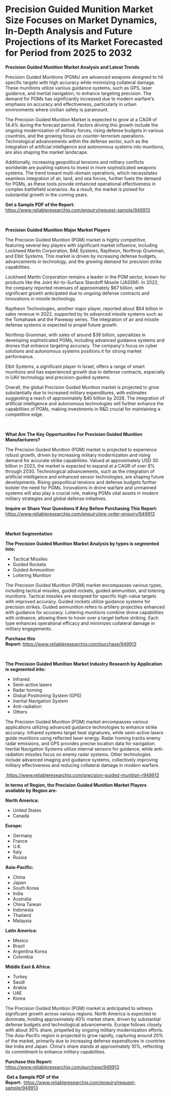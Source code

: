 <p><h1>Precision Guided Munition Market Size Focuses on Market Dynamics, In-Depth Analysis and Future Projections of its Market Forecasted for Period from 2025 to 2032</h1></p><p><strong>Precision Guided Munition Market Analysis and Latest Trends</strong></p>
<p><p>Precision Guided Munitions (PGMs) are advanced weapons designed to hit specific targets with high accuracy while minimizing collateral damage. These munitions utilize various guidance systems, such as GPS, laser guidance, and inertial navigation, to enhance targeting precision. The demand for PGMs has significantly increased due to modern warfare's emphasis on accuracy and effectiveness, particularly in urban environments where civilian safety is paramount.</p><p>The Precision Guided Munition Market is expected to grow at a CAGR of 14.4% during the forecast period. Factors driving this growth include the ongoing modernization of military forces, rising defense budgets in various countries, and the growing focus on counter-terrorism operations. Technological advancements within the defense sector, such as the integration of artificial intelligence and autonomous systems into munitions, are also shaping the market landscape.</p><p>Additionally, increasing geopolitical tensions and military conflicts worldwide are pushing nations to invest in more sophisticated weapons systems. The trend toward multi-domain operations, which necessitates seamless integration of air, land, and sea forces, further fuels the demand for PGMs, as these tools provide enhanced operational effectiveness in complex battlefield scenarios. As a result, the market is poised for substantial growth in the coming years.</p></p>
<p><strong>Get a Sample PDF of the Report:&nbsp;</strong> <a href="https://www.reliableresearchiq.com/enquiry/request-sample/949913?utm_campaign=3529&utm_medium=2&utm_source=Github&utm_content=ia&utm_term=16042025&utm_id=precision-guided-munition">https://www.reliableresearchiq.com/enquiry/request-sample/949913</a></p>
<p>&nbsp;</p>
<p><strong>Precision Guided Munition Major Market Players</strong></p>
<p><p>The Precision Guided Munition (PGM) market is highly competitive, featuring several key players with significant market influence, including Lockheed Martin Corporation, BAE Systems, Raytheon, Northrop Grumman, and Elbit Systems. This market is driven by increasing defense budgets, advancements in technology, and the growing demand for precision strike capabilities.</p><p>Lockheed Martin Corporation remains a leader in the PGM sector, known for products like the Joint Air-to-Surface Standoff Missile (JASSM). In 2022, the company reported revenues of approximately $67 billion, with significant growth anticipated due to ongoing defense contracts and innovations in missile technology.</p><p>Raytheon Technologies, another major player, reported about $64 billion in sales revenue in 2022, supported by its advanced missile systems such as the Tomahawk and the Paveway series. The integration of air and missile defense systems is expected to propel future growth.</p><p>Northrop Grumman, with sales of around $36 billion, specializes in developing sophisticated PGMs, including advanced guidance systems and drones that enhance targeting accuracy. The company's focus on cyber solutions and autonomous systems positions it for strong market performance.</p><p>Elbit Systems, a significant player in Israel, offers a range of smart munitions and has experienced growth due to defense contracts, especially in UAV technology and precision-guided systems.</p><p>Overall, the global Precision Guided Munition market is projected to grow substantially due to increased military expenditures, with estimates suggesting a reach of approximately $40 billion by 2028. The integration of artificial intelligence and autonomous technologies will further enhance the capabilities of PGMs, making investments in R&D crucial for maintaining a competitive edge.</p></p>
<p>&nbsp;</p>
<p><strong>What Are The Key Opportunities For Precision Guided Munition Manufacturers?</strong></p>
<p><p>The Precision Guided Munition (PGM) market is projected to experience robust growth, driven by increasing military modernization and rising demand for accurate strike capabilities. Valued at approximately USD 30 billion in 2023, the market is expected to expand at a CAGR of over 8% through 2030. Technological advancements, such as the integration of artificial intelligence and enhanced sensor technologies, are shaping future developments. Rising geopolitical tensions and defense budgets further bolster the need for PGMs. Innovations in drone warfare and unmanned systems will also play a crucial role, making PGMs vital assets in modern military strategies and global defense initiatives.</p></p>
<p><strong>Inquire or Share Your Questions If Any Before Purchasing This Report:</strong> <a href="https://www.reliableresearchiq.com/enquiry/pre-order-enquiry/949913?utm_campaign=3529&utm_medium=2&utm_source=Github&utm_content=ia&utm_term=16042025&utm_id=precision-guided-munition">https://www.reliableresearchiq.com/enquiry/pre-order-enquiry/949913</a></p>
<p>&nbsp;</p>
<p><strong>Market Segmentation</strong></p>
<p><strong>The Precision Guided Munition Market Analysis by types is segmented into:</strong></p>
<p><ul><li>Tactical Missiles</li><li>Guided Rockets</li><li>Guided Ammunition</li><li>Loitering Munition</li></ul></p>
<p><p>The Precision Guided Munition (PGM) market encompasses various types, including tactical missiles, guided rockets, guided ammunition, and loitering munitions. Tactical missiles are designed for specific high-value targets with improved accuracy. Guided rockets utilize guidance systems for precision strikes. Guided ammunition refers to artillery projectiles enhanced with guidance for accuracy. Loitering munitions combine drone capabilities with ordnance, allowing them to hover over a target before striking. Each type enhances operational efficacy and minimizes collateral damage in military engagements.</p></p>
<p><strong>Purchase this Report:&nbsp;</strong><a href="https://www.reliableresearchiq.com/purchase/949913?utm_campaign=3529&utm_medium=2&utm_source=Github&utm_content=ia&utm_term=16042025&utm_id=precision-guided-munition">https://www.reliableresearchiq.com/purchase/949913</a></p>
<p>&nbsp;</p>
<p><strong>The Precision Guided Munition Market Industry Research by Application is segmented into:</strong></p>
<p><ul><li>Infrared</li><li>Semi-active lasers</li><li>Radar homing</li><li>Global Positioning System (GPS)</li><li>Inertial Navigation System</li><li>Anti-radiation</li><li>Others</li></ul></p>
<p><p>The Precision Guided Munition (PGM) market encompasses various applications utilizing advanced guidance technologies to enhance strike accuracy. Infrared systems target heat signatures, while semi-active lasers guide munitions using reflected laser energy. Radar homing tracks enemy radar emissions, and GPS provides precise location data for navigation. Inertial Navigation Systems utilize internal sensors for guidance, while anti-radiation missiles focus on enemy radar systems. Other technologies include advanced imaging and guidance systems, collectively improving military effectiveness and reducing collateral damage in modern warfare.</p></p>
<p><a href="https://www.reliableresearchiq.com/precision-guided-munition-r949913?utm_campaign=3529&utm_medium=2&utm_source=Github&utm_content=ia&utm_term=16042025&utm_id=precision-guided-munition">&nbsp;https://www.reliableresearchiq.com/precision-guided-munition-r949913</a></p>
<p><strong>In terms of Region, the Precision Guided Munition Market Players available by Region are:</strong></p>
<p>
    <p> <strong> North America: </strong>
        <ul>
            <li>United States</li>
            <li>Canada</li>
        </ul>
        </p> 
    <p> <strong> Europe: </strong>
        <ul>
            <li>Germany</li>
            <li>France</li>
            <li>U.K.</li>
            <li>Italy</li>
            <li>Russia</li>
        </ul>
        </p> 
    <p> <strong> Asia-Pacific: </strong>
        <ul>
            <li>China</li>
            <li>Japan</li>
            <li>South Korea</li>
            <li>India</li>
            <li>Australia</li>
            <li>China Taiwan</li>
            <li>Indonesia</li>
            <li>Thailand</li>
            <li>Malaysia</li>
        </ul>
        </p> 
    <p> <strong> Latin America: </strong>
        <ul>
            <li>Mexico</li>
            <li>Brazil</li>
            <li>Argentina Korea</li>
            <li>Colombia</li>
        </ul>
        </p> 
    <p> <strong> Middle East & Africa: </strong>
        <ul>
            <li>Turkey</li>
            <li>Saudi</li>
            <li>Arabia</li>
            <li>UAE</li>
            <li>Korea</li>
        </ul>
    </p>
    </p>
<p><p>The Precision Guided Munition (PGM) market is anticipated to witness significant growth across various regions. North America is expected to dominate, holding approximately 40% market share, driven by substantial defense budgets and technological advancements. Europe follows closely with about 30% share, propelled by ongoing military modernization efforts. The Asia-Pacific region is projected to grow rapidly, capturing around 20% of the market, primarily due to increasing defense expenditures in countries like India and Japan. China's share stands at approximately 10%, reflecting its commitment to enhance military capabilities.</p></p>
<p><strong>Purchase this Report: </strong><a href="https://www.reliableresearchiq.com/purchase/949913?utm_campaign=3529&utm_medium=2&utm_source=Github&utm_content=ia&utm_term=16042025&utm_id=precision-guided-munition">https://www.reliableresearchiq.com/purchase/949913</a></p>
<p>&nbsp;<strong>Get a Sample PDF of the Report:&nbsp;&nbsp;</strong><a href="https://www.reliableresearchiq.com/enquiry/request-sample/949913?utm_campaign=3529&utm_medium=2&utm_source=Github&utm_content=ia&utm_term=16042025&utm_id=precision-guided-munition">https://www.reliableresearchiq.com/enquiry/request-sample/949913</a></p>
<p><strong></strong></p>
<p><p></p><p></p><p></p></p>